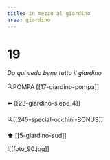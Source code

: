 ```yaml
---
title: in mezzo al giardino
area: giardino
---
```

# 19
_Da qui vedo bene tutto il giardino_

🔍POMPA [[17-giardino-pompa]]

⬅️ [[23-giardino-siepe_4]]

🔍[[245-special-occhini-BONUS]]

⬆️ [[5-giardino-sud]]

![[foto_90.jpg]]